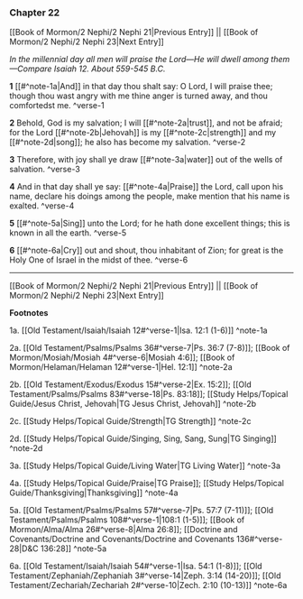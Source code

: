 ### Chapter 22

[[Book of Mormon/2 Nephi/2 Nephi 21|Previous Entry]]  ||  [[Book of Mormon/2 Nephi/2 Nephi 23|Next Entry]]

*In the millennial day all men will praise the Lord—He will dwell among them—Compare Isaiah 12. About 559-545 B.C.*

**1**  [[#^note-1a|And]] in that day thou shalt say: O Lord, I will praise thee; though thou wast angry with me thine anger is turned away, and thou comfortedst me. ^verse-1

**2**  Behold, God is my salvation; I will [[#^note-2a|trust]], and not be afraid; for the Lord [[#^note-2b|Jehovah]] is my [[#^note-2c|strength]] and my [[#^note-2d|song]]; he also has become my salvation. ^verse-2

**3**  Therefore, with joy shall ye draw [[#^note-3a|water]] out of the wells of salvation. ^verse-3

**4**  And in that day shall ye say: [[#^note-4a|Praise]] the Lord, call upon his name, declare his doings among the people, make mention that his name is exalted. ^verse-4

**5**  [[#^note-5a|Sing]] unto the Lord; for he hath done excellent things; this is known in all the earth. ^verse-5

**6**  [[#^note-6a|Cry]] out and shout, thou inhabitant of Zion; for great is the Holy One of Israel in the midst of thee. ^verse-6


---
[[Book of Mormon/2 Nephi/2 Nephi 21|Previous Entry]]  ||  [[Book of Mormon/2 Nephi/2 Nephi 23|Next Entry]]


**Footnotes**


1a. [[Old Testament/Isaiah/Isaiah 12#^verse-1|Isa. 12:1 (1-6)]] ^note-1a

2a. [[Old Testament/Psalms/Psalms 36#^verse-7|Ps. 36:7 (7-8)]]; [[Book of Mormon/Mosiah/Mosiah 4#^verse-6|Mosiah 4:6]]; [[Book of Mormon/Helaman/Helaman 12#^verse-1|Hel. 12:1]] ^note-2a

2b. [[Old Testament/Exodus/Exodus 15#^verse-2|Ex. 15:2]]; [[Old Testament/Psalms/Psalms 83#^verse-18|Ps. 83:18]]; [[Study Helps/Topical Guide/Jesus Christ, Jehovah|TG Jesus Christ, Jehovah]] ^note-2b

2c. [[Study Helps/Topical Guide/Strength|TG Strength]] ^note-2c

2d. [[Study Helps/Topical Guide/Singing, Sing, Sang, Sung|TG Singing]] ^note-2d

3a. [[Study Helps/Topical Guide/Living Water|TG Living Water]] ^note-3a

4a. [[Study Helps/Topical Guide/Praise|TG Praise]]; [[Study Helps/Topical Guide/Thanksgiving|Thanksgiving]] ^note-4a

5a. [[Old Testament/Psalms/Psalms 57#^verse-7|Ps. 57:7 (7-11)]]; [[Old Testament/Psalms/Psalms 108#^verse-1|108:1 (1-5)]]; [[Book of Mormon/Alma/Alma 26#^verse-8|Alma 26:8]]; [[Doctrine and Covenants/Doctrine and Covenants/Doctrine and Covenants 136#^verse-28|D&C 136:28]] ^note-5a

6a. [[Old Testament/Isaiah/Isaiah 54#^verse-1|Isa. 54:1 (1-8)]]; [[Old Testament/Zephaniah/Zephaniah 3#^verse-14|Zeph. 3:14 (14-20)]]; [[Old Testament/Zechariah/Zechariah 2#^verse-10|Zech. 2:10 (10-13)]] ^note-6a